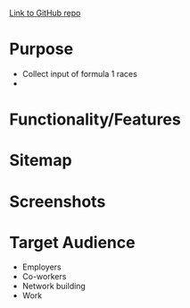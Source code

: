 [Link to GitHub repo](https://github.com/Steve-Drewery/T1A3_SteveDrewery)
# Purpose
- Collect input of formula 1 races
- 

# Functionality/Features

# Sitemap

# Screenshots
## 
# Target Audience
- Employers
- Co-workers
- Network building
- Work
